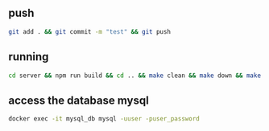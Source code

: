 ## push
```bash
git add . && git commit -m "test" && git push
```

## running
```bash
cd server && npm run build && cd .. && make clean && make down && make build && make up
```

## access the database mysql
```bash
docker exec -it mysql_db mysql -uuser -puser_password
```